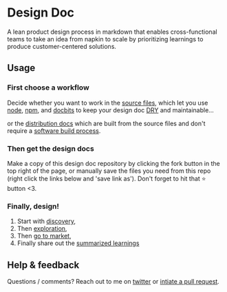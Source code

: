# Design Doc

A lean product design process in markdown that enables cross-functional teams to take an idea from napkin to scale by prioritizing learnings to produce customer-centered solutions.

## Usage

### First choose a workflow

Decide whether you want to work in the [source files](https://github.com/ryanallen/designDoc/tree/main/docs), which let you use [node](https://nodejs.org/en/), [npm](https://www.npmjs.com/), and [docbits](https://github.com/ryanallen/docbits) to keep your design doc [DRY](https://en.wikipedia.org/wiki/Don%27t_repeat_yourself) and maintainable...  

or the [distribution docs](https://github.com/ryanallen/designDoc/tree/main/dist/docs) which are built from the source files and don't require a [software build process](https://en.wikipedia.org/wiki/Software_build).

### Then get the design docs

Make a copy of this design doc repository by clicking the fork button in the top right of the page, or manually save the files you need from this repo (right click the links below and 'save link as'). Don't forget to hit that ⭐ button <3.

### Finally, design!

1. Start with [discovery](/dist/docs/discovery.md),  
2. Then [exploration](/dist/docs/exploration.md),  
3. Then [go to market](/dist/docs/goToMarket.md),  
4. Finally share out the [summarized learnings](/dist/docs/designDoc.md)  


## Help & feedback
Questions / comments? Reach out to me on [twitter](https://twitter.com/ryanallen_com) or [intiate a pull request](https://github.com/ryanallen/designDoc/pulls).